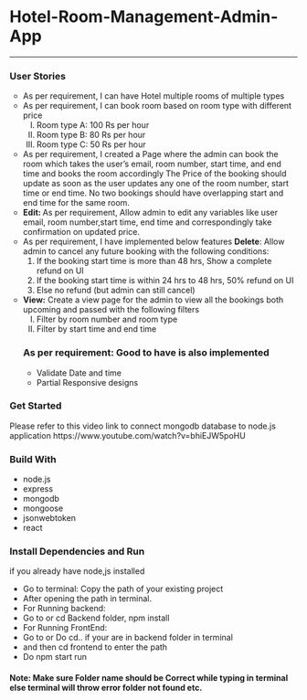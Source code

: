 <h1>Hotel-Room-Management-Admin-App</h1>
<hr>

<h3>User Stories</h3>
<ul style="list-style-type:circle">
  <li>As per requirement, I can have Hotel  multiple rooms of multiple types</li>
  <li>As per requirement, I can book room based on room type with different price
        <ol style="list-style-type:upper-roman">
         <li>Room type A: 100 Rs per hour</li>
         <li>Room type B: 80 Rs per hour</li>
         <li>Room type C: 50 Rs per hour</li>
        </ol>
  </li>
  <li>
      As per requirement, I created a Page where the admin can book the room which takes the user’s email, room number, start time, and end time and books the room accordingly
      The Price of the booking should update as soon as the user updates any one of the room           number, start time or end time.
      No two bookings should have overlapping start and end time for the same room.
  </li>
    <li>
      <strong>Edit: </strong>As per requirement, Allow admin to edit any variables like user email, room number,start time, end time and correspondingly take confirmation on updated price.
    </li>
    <li>As per requirement, I have implemented below features
    <strong>Delete</strong>: Allow admin to cancel any future booking with the following conditions:
    <ol>
      <li>If the booking start time is more than 48 hrs, Show a complete refund on UI</li>
      <li>If the booking start time is within 24 hrs to 48 hrs, 50% refund on UI</li>
      <li>Else no refund (but admin can still cancel) </li>
    </ol>
  </li>
  <li>
      <strong>View:</strong>
      Create a view page for the admin to view all the bookings both upcoming and passed with the following filters
      <ol style="list-style-type:upper-roman">
        <li>Filter by room number and room type</li>
        <li>Filter by start time and end time </li>
      </ol>
  </li>

  <h3>As per requirement: Good to have is also implemented</h3>
    <ul>
      <li>Validate Date and time</li>
      <li>Partial Responsive designs</li>
    </ul>
</li>
</ul>
<h3>Get Started</h3>
 Please refer to this video link to connect mongodb database to node.js application
 https://www.youtube.com/watch?v=bhiEJW5poHU

<h3>Build With</h3>
<ul>
  <li>node.js</li>
  <li>express</li>
  <li>mongodb</li>
  <li>mongoose</li>
  <li>jsonwebtoken</li>
  <li>react</li>
</ul>

<h3>Install Dependencies and Run</h3>
if you already have node,js installed
<ul>
  <li>Go to terminal: Copy the path of your existing project</li>
  <li>After opening the path in terminal.</li>
  <li>For Running backend:</li>
  <li>Go to or cd Backend folder, npm install</li>
  <li>For Running FrontEnd:</li>
  <li>Go to or Do cd.. if your are in backend folder in terminal</li>
  <li>and then cd frontend to enter the path</li>
  <li>Do npm start run</li>
</ul>

<h4>Note: Make sure Folder name should be Correct while typing in terminal else terminal will throw error folder not found etc.</h4>


